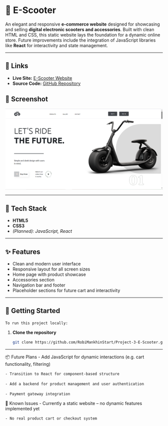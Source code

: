 # 🛴 E-Scooter

An elegant and responsive **e-commerce website** designed for showcasing and selling **digital electronic scooters and accessories**. Built with clean 
HTML and CSS, this static website lays the foundation for a dynamic online store. Future improvements include the integration of JavaScript libraries 
like **React** for interactivity and state management.

---

## 🔗 Links

- **Live Site:** [E-Scooter Website](https://robimankhinstart.github.io/Project-3-E-Scooter/)
- **Source Code:** [GitHub Repository](https://github.com/RobiMankhinStart/Project-3-E-Scooter.git)

## 📸 Screenshot

![E-Scooter Screenshot](./images/screenshot.png)

---

## 🧰 Tech Stack

- **HTML5**
- **CSS3**
- *(Planned): JavaScript, React*

---

## ✨ Features

- Clean and modern user interface
- Responsive layout for all screen sizes
- Home page with product showcase
- Accessories section
- Navigation bar and footer
- Placeholder sections for future cart and interactivity

---

## 🚀 Getting Started

    To run this project locally:

1. **Clone the repository**

   ```bash
   git clone https://github.com/RobiMankhinStart/Project-3-E-Scooter.git

---

📦 Future Plans
    - Add JavaScript for dynamic interactions (e.g. cart functionality, filtering)

    - Transition to React for component-based structure

    - Add a backend for product management and user authentication

    - Payment gateway integration

🐞 Known Issues
    - Currently a static website – no dynamic features implemented yet

    - No real product cart or checkout system
